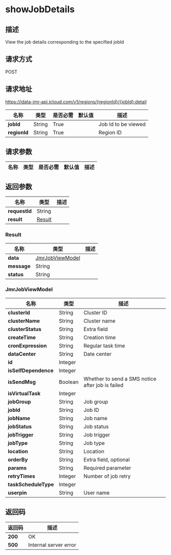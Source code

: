 # showJobDetails


## 描述
View the job details corresponding to the specified jobId

## 请求方式
POST

## 请求地址
https://idata-jmr-api.jcloud.com/v1/regions/{regionId}/{jobId}:detail

|名称|类型|是否必需|默认值|描述|
|---|---|---|---|---|
|**jobId**|String|True||Job Id to be viewed|
|**regionId**|String|True||Region ID|

## 请求参数
|名称|类型|是否必需|默认值|描述|
|---|---|---|---|---|


## 返回参数
|名称|类型|描述|
|---|---|---|
|**requestId**|String||
|**result**|[Result](##Result)||


### <a name="Result">Result</a>
|名称|类型|描述|
|---|---|---|
|**data**|[JmrJobViewModel](##JmrJobViewModel)||
|**message**|String||
|**status**|String||
### <a name="JmrJobViewModel">JmrJobViewModel</a>
|名称|类型|描述|
|---|---|---|
|**clusterId**|String|Cluster ID|
|**clusterName**|String|Cluster name|
|**clusterStatus**|String|Extra field|
|**createTime**|String|Creation time|
|**cronExpression**|String|Regular task time|
|**dataCenter**|String|Date center|
|**id**|Integer||
|**isSelfDependence**|Integer||
|**isSendMsg**|Boolean|Whether to send a SMS notice after job is failed|
|**isVirtualTask**|Integer||
|**jobGroup**|String|Job group|
|**jobId**|String|Job ID|
|**jobName**|String|Job name|
|**jobStatus**|String|Job status|
|**jobTrigger**|String|Job trigger|
|**jobType**|String|Job type|
|**location**|String|Location|
|**orderBy**|String|Extra field, optional|
|**params**|String|Required parameter|
|**retryTimes**|Integer|Number of job retry|
|**taskScheduleType**|Integer||
|**userpin**|String|User name|

## 返回码
|返回码|描述|
|---|---|
|**200**|OK|
|**500**|Internal server error|
